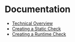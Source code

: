 # Documentation

* [Technical Overview](./technical-overview.md)
* [Creating a Static Check](./creating-a-static-check.md)
* [Creating a Runtime Check](./creating-a-runtime-check.md)

